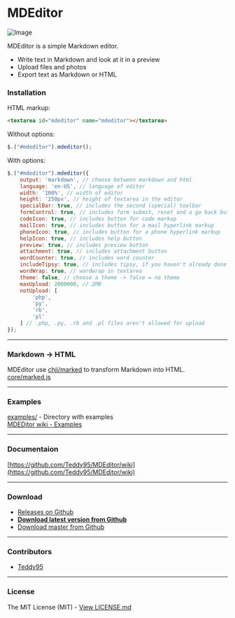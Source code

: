 # MDEditor

![Image](http://i.imgur.com/EWYdPkX.png)

MDEditor is a simple Markdown editor.

- Write text in Markdown and look at it in a preview
- Upload files and photos
- Export text as Markdown or HTML

### Installation

HTML markup:
```html
<textarea id="mdeditor" name="mdeditor"></textarea>
```
Without options:
```javascript
$.("#mdeditor").mdeditor();
```
With options:
```javascript
$.("#mdeditor").mdeditor({
	output: 'markdown', // choose between markdown and html
	language: 'en-US', // language of editor
	width: '100%', // width of editor
	height: '250px', // height of textarea in the editor
	specialBar: true, // includes the second (special) toolbar
	formControl: true, // includes form submit, reset and a go back button
	codeIcon: true, // includes button for code markup
	mailIcon: true, // includes button for a mail hyperlink markup
	phoneIcon: true, // includes button for a phone hyperlink markup
	helpIcon: true, // includes help button
	preview: true, // includes preview button
	attachment: true, // includes attachment button
	wordCounter: true, // includes word counter
	includeTipsy: true, // includes tipsy, if you haven't already done this
	wordWrap: true, // wordwrap in textarea
	theme: false, // choose a theme -> false = no theme
	maxUpload: 2000000, // 2MB
	notUpload: [
		'php',
		'py',
		'rb',
		'pl'
	] // .php, .py, .rb and .pl files aren't allowed for upload
});
```

-------------

### Markdown -> HTML

MDEditor use [chjj/marked](https://github.com/chjj/marked) to transform Markdown into HTML.  
[core/marked.js](https://github.com/Teddy95/MDEditor/blob/master/core/marked.js)

-------------

### Examples

[examples/](https://github.com/Teddy95/MDEditor/tree/master/examples) - Directory with examples  
[MDEDitor wiki - Examples](https://github.com/Teddy95/MDEditor/wiki/Examples)

-------------

### Documentaion

[https://github.com/Teddy95/MDEditor/wiki](https://github.com/Teddy95/MDEditor/wiki)

-------------

### Download

- [Releases on Github](https://github.com/Teddy95/MDEditor/releases)
- **[Download latest version from Github](https://github.com/Teddy95/MDEditor/archive/v0.1-beta.zip)**
- [Download master from Github](https://github.com/Teddy95/MDEditor/archive/master.zip)

-------------

### Contributors

- [Teddy95](https://github.com/Teddy95)

-------------

### License

The MIT License (MIT) - [View LICENSE.md](https://github.com/Teddy95/MDEditor/blob/master/LICENSE.md)
